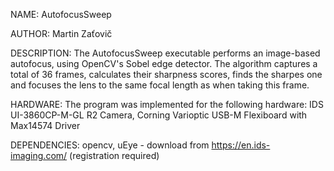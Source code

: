NAME:
    AutofocusSweep

AUTHOR:
    Martin Zaťovič

DESCRIPTION:
    The AutofocusSweep executable performs an image-based autofocus,
    using OpenCV's Sobel edge detector. The algorithm captures a 
    total of 36 frames, calculates their sharpness scores, finds
    the sharpes one and focuses the lens to the same focal length
    as when taking this frame.

HARDWARE:
    The program was implemented for the following hardware:
        IDS UI-3860CP-M-GL R2 Camera, 
        Corning Varioptic USB-M Flexiboard with Max14574 Driver

DEPENDENCIES:
    opencv, 
    uEye - download from https://en.ids-imaging.com/ (registration
    required)
